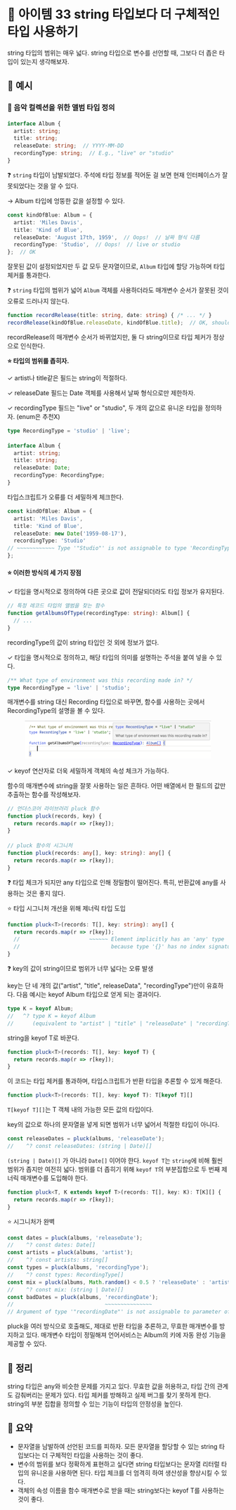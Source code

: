 # 📎 아이템 33 string 타입보다 더 구체적인 타입 사용하기

string 타입의 범위는 매우 넓다. string 타입으로 변수를 선언할 때, 그보다 더 좁은 타입이 있는지 생각해보자.

## 📍 예시

### 🔗 음악 컬렉션을 위한 앨범 타입 정의

```typescript
interface Album {
  artist: string;
  title: string;
  releaseDate: string;  // YYYY-MM-DD
  recordingType: string;  // E.g., "live" or "studio"
}
```

❓ `string` 타입이 남발되었다. 주석에 타입 정보를 적어둔 걸 보면 현재 인터페이스가 잘못되었다는 것을 알 수 있다.

→ Album 타입에 엉뚱한 값을 설정할 수 있다.

```typescript
const kindOfBlue: Album = {
  artist: 'Miles Davis',
  title: 'Kind of Blue',
  releaseDate: 'August 17th, 1959',  // Oops!  // 날짜 형식 다름
  recordingType: 'Studio',  // Oops!  // live or studio
};  // OK
```

잘못된 값이 설정되었지만 두 값 모두 문자열이므로, `Album` 타입에 할당 가능하며 타입 체커를 통과한다.&#x20;

❓ `string` 타입의 범위가 넓어 `Album` 객체를 사용하더라도 매개변수 순서가 잘못된 것이 오류로 드러나지 않는다.

```typescript
function recordRelease(title: string, date: string) { /* ... */ }
recordRelease(kindOfBlue.releaseDate, kindOfBlue.title);  // OK, should be error
```

recordRelease의 매개변수 순서가 바뀌었지만, 둘 다 string이므로 타입 체커가 정상으로 인식한다.

**⭐️ 타입의 범위를 좁히자.**&#x20;

✓ artist나 title같은 필드는 string이 적절하다.

✓ releaseDate 필드는 Date 객체를 사용해서 날짜 형식으로만 제한하자.

✓ recordingType 필드는 "live" or "studio", 두 개의 값으로 유니온 타입을 정의하자. (enum은 추천X)

```typescript
type RecordingType = 'studio' | 'live';

interface Album {
  artist: string;
  title: string;
  releaseDate: Date;
  recordingType: RecordingType;
}
```

타입스크립트가 오류를 더 세밀하게 체크한다.

```typescript
const kindOfBlue: Album = {
  artist: 'Miles Davis',
  title: 'Kind of Blue',
  releaseDate: new Date('1959-08-17'),
  recordingType: 'Studio'
// ~~~~~~~~~~~~ Type '"Studio"' is not assignable to type 'RecordingType'
};
```

#### ⭐️ 이러한 방식의 세 가지 장점

✓ 타입을 명시적으로 정의하여 다른 곳으로 값이 전달되더라도 타입 정보가 유지된다.

```typescript
// 특정 레코드 타입의 앨범을 찾는 함수
function getAlbumsOfType(recordingType: string): Album[] {
  // ...
}
```

recordingType의 값이 string 타입인 것 외에 정보가 없다.

✓ 타입을 명시적으로 정의하고, 해당 타입의 의미를 설명하는 주석을 붙여 넣을 수 있다.

```typescript
/** What type of environment was this recording made in? */
type RecordingType = 'live' | 'studio';
```

매개변수를 string 대신 Recording 타입으로 바꾸면, 함수를 사용하는 곳에서 RecordingType의 설명을 볼 수 있다.

<figure><img src="../../.gitbook/assets/image (1) (1) (1).png" alt="" width="563"><figcaption></figcaption></figure>

✓ keyof 연산자로 더욱 세밀하게 객체의 속성 체크가 가능하다.

함수의 매개변수에 string을 잘못 사용하는 일은 흔하다. 어떤 배열에서 한 필드의 값만 추출하는 함수를 작성해보자.

```typescript
// 언더스코어 라이브러리 pluck 함수
function pluck(records, key) {
  return records.map(r => r[key]);
}

// pluck 함수의 시그니처
function pluck(records: any[], key: string): any[] {
  return records.map(r => r[key]);
}
```

❓ 타입 체크가 되지만 any 타입으로 인해 정밀함이 떨어진다. 특히, 반환값에 any를 사용하는 것은 좋지 않다.

⭐️ 타입 시그니처 개선을 위해 제너릭 타입 도입

```typescript
function pluck<T>(records: T[], key: string): any[] {
  return records.map(r => r[key]);
  //                      ~~~~~~ Element implicitly has an 'any' type
  //                             because type '{}' has no index signature
}
```

❓ key의 값이 string이므로 범위가 너무 넓다는 오류 발생

key는 단 네 개의 값("artist", "title", releaseData", "recordingType")만이 유효하다. 다음 예시는 keyof Album 타입으로 얻게 되는 결과이다.

```typescript
type K = keyof Album;
//   ^? type K = keyof Album
//      (equivalent to "artist" | "title" | "releaseDate" | "recordingType")
```

string을 keyof T로 바꾼다.

```typescript
function pluck<T>(records: T[], key: keyof T) {
  return records.map(r => r[key]);
}
```

이 코드는 타입 체커를 통과하며, 타입스크립트가 반환 타입을 추론할 수 있게 해준다.

```typescript
function pluck<T>(records: T[], key: keyof T): T[keyof T][]
```

`T[keyof T][]`는 T 객체 내의 가능한 모든 값의 타입이다.

key의 값으로 하나의 문자열을 넣게 되면 범위가 너무 넓어서 적절한 타입이 아니다.

```typescript
const releaseDates = pluck(albums, 'releaseDate');
//    ^? const releaseDates: (string | Date)[]
```

`(string | Date)[]` 가 아니라 `Date[]` 이어야 한다. `keyof T`는 `string`에 비해 훨씬 범위가 좁지만 여전히 넓다. 범위를 더 좁히기 위해 `keyof T`의 부분집합으로 두 번째 제너릭 매개변수를 도입해야 한다.

```typescript
function pluck<T, K extends keyof T>(records: T[], key: K): T[K][] {
  return records.map(r => r[key]);
}
```

⭐️ 시그니처가 완벽

```typescript
const dates = pluck(albums, 'releaseDate');
//    ^? const dates: Date[]
const artists = pluck(albums, 'artist');
//    ^? const artists: string[]
const types = pluck(albums, 'recordingType');
//    ^? const types: RecordingType[]
const mix = pluck(albums, Math.random() < 0.5 ? 'releaseDate' : 'artist');
//    ^? const mix: (string | Date)[]
const badDates = pluck(albums, 'recordingDate');
//                             ~~~~~~~~~~~~~~~
// Argument of type '"recordingDate"' is not assignable to parameter of type ...
```

pluck을 여러 방식으로 호출해도, 제대로 반환 타입을 추론하고, 무효한 매개변수를 방지하고 있다. 매개변수 타입이 정밀해져 언어서비스는 Album의 키에 자동 완성 기능을 제공할 수 있다.

## 📍 정리

string 타입은 any와 비슷한 문제를 가지고 있다. 무효한 값을 허용하고, 타입 간의 관계도 감춰버리는 문제가 있다. 타입 체커를 방해하고 실제 버그를 찾기 못하게 한다. string의 부분 집합을 정의할 수 있는 기능이 타입의 안정성을 높인다.

## 📍 요약

* 문자열을 남발하여 선언된 코드를 피하자. 모든 문자열을 할당할 수 있는 string 타입보다는 더 구체적인 타입을 사용하는 것이 좋다.
* 변수의 범위를 보다 정확하게 표현하고 싶다면 string 타입보다는 문자열 리터럴 타입의 유니온을 사용하면 된다. 타입 체크를 더 엄격히 하여 생산성을 향상시킬 수 있다.
* 객체의 속성 이름을 함수 매개변수로 받을 때는 string보다는 keyof T를 사용하는 것이 좋다.
